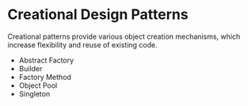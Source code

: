 # Creational Design Patterns
Creational patterns provide various object creation mechanisms, which increase flexibility and reuse of existing code.

* Abstract Factory
* Builder
* Factory Method
* Object Pool
* Singleton

